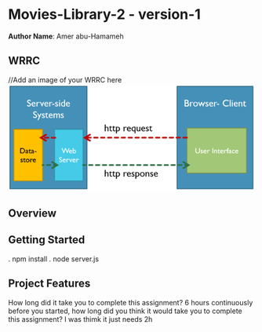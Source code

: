 # Movies-Library-2 - version-1

**Author Name**: Amer abu-Hamameh


## WRRC
//Add an image of your WRRC here
![wrrc photo](/photoOfWrrc/Wrrc2.png)
## Overview
## Getting Started
<!-- What are the steps that a user must take in order to build this app on their own machine and get it running? -->
. npm install
. node server.js
## Project Features
<!-- What are the features included in you app -->
How long did it take you to complete this assignment?
6 hours continuously 
 before you started, how long did you think it would take you to complete this assignment? 
 I was thimk it just needs 2h